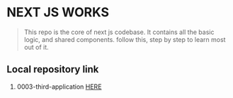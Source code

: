 # NEXT JS WORKS

> This repo is the core of next js codebase. It contains all the basic logic, and shared components. follow this, step by step to learn most out of it.

## Local repository link
1. 0003-third-application [HERE](https://github.com/pransandip/nextjs-works/blob/main/0003-third-application/README.md) 
